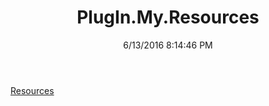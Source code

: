 ﻿---
title: PlugIn.My.Resources
date: 6/13/2016 8:14:46 PM
---

[Resources](T-PlugIn.My.Resources.Resources.html)
